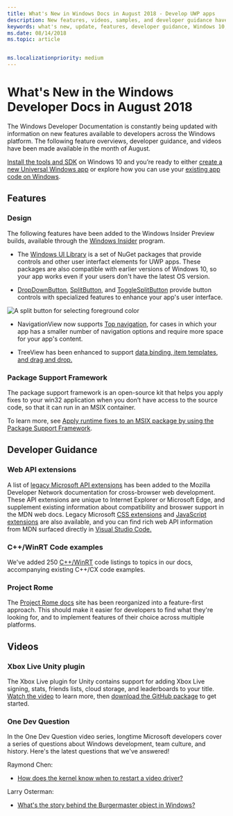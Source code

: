 ```yaml
---
title: What's New in Windows Docs in August 2018 - Develop UWP apps
description: New features, videos, samples, and developer guidance have been added to the Windows 10 developer documentation for August 2018.
keywords: what's new, update, features, developer guidance, Windows 10, august
ms.date: 08/14/2018
ms.topic: article


ms.localizationpriority: medium
---
```

# What's New in the Windows Developer Docs in August 2018

The Windows Developer Documentation is constantly being updated with information on new features available to developers across the Windows platform. The following feature overviews, developer guidance, and videos have been made available in the month of August.

[Install the tools and SDK](https://developer.microsoft.com/windows/downloads#_blank) on Windows 10 and you’re ready to either [create a new Universal Windows app](../get-started/create-uwp-apps.md) or explore how you can use your [existing app code on Windows](../porting/index.md).

## Features

### Design

The following features have been added to the Windows Insider Preview builds, available through the [Windows Insider](https://insider.windows.com/) program.

* The [Windows UI Library](https://docs.microsoft.com/uwp/toolkits/winui/) is a set of NuGet packages that provide controls and other user interfact elements for UWP apps. These packages are also compatible with earlier versions of Windows 10, so your app works even if your users don't have the latest OS version.

* [DropDownButton](../design/controls-and-patterns/buttons.md#create-a-drop-down-button), [SplitButton](../design/controls-and-patterns/buttons.md#create-a-split-button), and [ToggleSplitButton](../design/controls-and-patterns/buttons.md#create-a-toggle-split-button) provide button controls with specialized features to enhance your app's user interface.

![A split button for selecting foreground color](../design/controls-and-patterns/images/split-button-rtb.png)

* NavigationView now supports [Top navigation](../design/controls-and-patterns/navigationview.md), for cases in which your app has a smaller number of navigation options and require more space for your app's content.

* TreeView has been enhanced to support [data binding, item templates, and drag and drop.](../design/controls-and-patterns/tree-view.md)

### Package Support Framework

The package support framework is an open-source kit that helps you apply fixes to your win32 application when you don’t have access to the source code, so that it can run in an MSIX container.

To learn more, see [Apply runtime fixes to an MSIX package by using the Package Support Framework](../porting/package-support-framework.md).

## Developer Guidance

### Web API extensions

A list of [legacy Microsoft API extensions](https://developer.mozilla.org/docs/Web/API/Microsoft_API_extensions) has been added to the Mozilla Developer Network documentation for cross-browser web development. These API extensions are unique to Internet Explorer or Microsoft Edge, and supplement existing information about compatibility and broswer support in the MDN web docs. Legacy Microsoft [CSS extensions](https://developer.mozilla.org/docs/Web/CSS/Microsoft_Extensions) and [JavaScript extensions](https://developer.mozilla.org/docs/Web/JavaScript/Microsoft_JavaScript_extensions) are also available, and you can find rich web API information from MDN surfaced directly in [Visual Studio Code.](https://code.visualstudio.com/updates/v1_25#_new-css-pseudo-selectors-and-pseudo-elements-from-mdn)

### C++/WinRT Code examples

We've added 250 [C++/WinRT](../cpp-and-winrt-apis/index.md) code listings to topics in our docs, accompanying existing C++/CX code examples.

### Project Rome

The [Project Rome docs](https://docs.microsoft.com/windows/project-rome/) site has been reorganized into a feature-first approach. This should make it easier for developers to find what they're looking for, and to implement features of their choice across multiple platforms.

## Videos

### Xbox Live Unity plugin

The Xbox Live plugin for Unity contains support for adding Xbox Live signing, stats, friends lists, cloud storage, and leaderboards to your title. [Watch the video](https://youtu.be/fVQZ-YgwNpY) to learn more, then [download the GitHub package](https://aka.ms/UnityPlugin) to get started.

### One Dev Question

In the One Dev Question video series, longtime Microsoft developers cover a series of questions about Windows development, team culture, and history. Here's the latest questions that we've answered!

Raymond Chen:

* [How does the kernel know when to restart a video driver?](https://youtu.be/3SNAdyO1l5c)

Larry Osterman:

* [What's the story behind the Burgermaster object in Windows?](https://youtu.be/0TDSbyAIvX0)